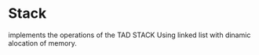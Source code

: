# Stack

implements the operations of the TAD STACK Using linked list with dinamic alocation of memory.
